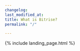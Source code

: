 ```yaml
---
changelog:
last_modified_at:
title: What is Bitrise?
permalink: "/"

---
```


{% include landing_page.html %}